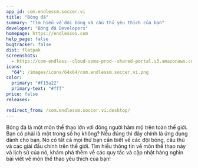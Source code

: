 ```yaml
---
app_id: com.endlessm.soccer.vi
title: "Bóng đá"
summary: "Tìm hiểu về đội bóng và cầu thủ yêu thích của bạn"
developer: "Bóng đá Developers"
homepage: https://endlessos.com
help_page: false
bugtracker: false
dist: flatpak
screenshots:
  - https://com-endless--cloud-soma-prod--shared-portal.s3.amazonaws.com/apps.296.screenshots.81215e88-636d-4fcb-a86d-5e46425f43d9_201810232113753030.png
icons:
  "64": /images/icons/64x64/com.endlessm.soccer.vi.png
color:
  primary: "#f15a22"
  primary-text: "#fff"
price: false
releases:

redirect_from: /com.endlessm.soccer.vi.desktop/
---
```


<p>Bóng đá là một môn thể thao lớn với đông người hâm mộ trên toàn thế giới. Bạn có phải là một trong số họ không? Nếu đúng thì đây chính là ứng dụng dành cho bạn. Nó có tất cả mọi thứ bạn cần biết về các đội bóng, cầu thủ và các giải đấu chính trên thế giới. Tìm hiểu thông tin về môn thể thao này và lịch sử của nó, khám phá thêm về các quy tắc và cập nhật hàng nghìn bài viết về môn thể thao yêu thích của bạn!</p>